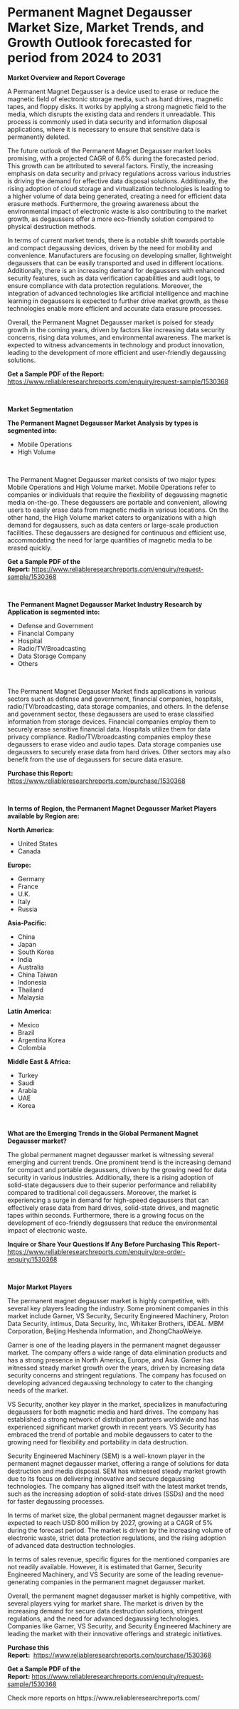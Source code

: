 <p><h1>Permanent Magnet Degausser Market Size, Market Trends, and Growth Outlook forecasted for period from 2024 to 2031</h1></p><p><strong>Market Overview and Report Coverage</strong></p>
<p><p>A Permanent Magnet Degausser is a device used to erase or reduce the magnetic field of electronic storage media, such as hard drives, magnetic tapes, and floppy disks. It works by applying a strong magnetic field to the media, which disrupts the existing data and renders it unreadable. This process is commonly used in data security and information disposal applications, where it is necessary to ensure that sensitive data is permanently deleted.</p><p>The future outlook of the Permanent Magnet Degausser market looks promising, with a projected CAGR of 6.6% during the forecasted period. This growth can be attributed to several factors. Firstly, the increasing emphasis on data security and privacy regulations across various industries is driving the demand for effective data disposal solutions. Additionally, the rising adoption of cloud storage and virtualization technologies is leading to a higher volume of data being generated, creating a need for efficient data erasure methods. Furthermore, the growing awareness about the environmental impact of electronic waste is also contributing to the market growth, as degaussers offer a more eco-friendly solution compared to physical destruction methods.</p><p>In terms of current market trends, there is a notable shift towards portable and compact degaussing devices, driven by the need for mobility and convenience. Manufacturers are focusing on developing smaller, lightweight degaussers that can be easily transported and used in different locations. Additionally, there is an increasing demand for degaussers with enhanced security features, such as data verification capabilities and audit logs, to ensure compliance with data protection regulations. Moreover, the integration of advanced technologies like artificial intelligence and machine learning in degaussers is expected to further drive market growth, as these technologies enable more efficient and accurate data erasure processes.</p><p>Overall, the Permanent Magnet Degausser market is poised for steady growth in the coming years, driven by factors like increasing data security concerns, rising data volumes, and environmental awareness. The market is expected to witness advancements in technology and product innovation, leading to the development of more efficient and user-friendly degaussing solutions.</p></p>
<p><strong>Get a Sample PDF of the Report:</strong> <a href="https://www.reliableresearchreports.com/enquiry/request-sample/1530368">https://www.reliableresearchreports.com/enquiry/request-sample/1530368</a></p>
<p>&nbsp;</p>
<p><strong>Market Segmentation</strong></p>
<p><strong>The Permanent Magnet Degausser Market Analysis by types is segmented into:</strong></p>
<p><ul><li>Mobile Operations</li><li>High Volume</li></ul></p>
<p>&nbsp;</p>
<p><p>The Permanent Magnet Degausser market consists of two major types: Mobile Operations and High Volume market. Mobile Operations refer to companies or individuals that require the flexibility of degaussing magnetic media on-the-go. These degaussers are portable and convenient, allowing users to easily erase data from magnetic media in various locations. On the other hand, the High Volume market caters to organizations with a high demand for degaussers, such as data centers or large-scale production facilities. These degaussers are designed for continuous and efficient use, accommodating the need for large quantities of magnetic media to be erased quickly.</p></p>
<p><strong>Get a Sample PDF of the Report:</strong>&nbsp;<a href="https://www.reliableresearchreports.com/enquiry/request-sample/1530368">https://www.reliableresearchreports.com/enquiry/request-sample/1530368</a></p>
<p>&nbsp;</p>
<p><strong>The Permanent Magnet Degausser Market Industry Research by Application is segmented into:</strong></p>
<p><ul><li>Defense and Government</li><li>Financial Company</li><li>Hospital</li><li>Radio/TV/Broadcasting</li><li>Data Storage Company</li><li>Others</li></ul></p>
<p>&nbsp;</p>
<p><p>The Permanent Magnet Degausser Market finds applications in various sectors such as defense and government, financial companies, hospitals, radio/TV/broadcasting, data storage companies, and others. In the defense and government sector, these degaussers are used to erase classified information from storage devices. Financial companies employ them to securely erase sensitive financial data. Hospitals utilize them for data privacy compliance. Radio/TV/broadcasting companies employ these degaussers to erase video and audio tapes. Data storage companies use degaussers to securely erase data from hard drives. Other sectors may also benefit from the use of degaussers for secure data erasure.</p></p>
<p><strong>Purchase this Report:</strong>&nbsp; <a href="https://www.reliableresearchreports.com/purchase/1530368">https://www.reliableresearchreports.com/purchase/1530368</a></p>
<p>&nbsp;</p>
<p><strong>In terms of Region, the Permanent Magnet Degausser Market Players available by Region are:</strong></p>
<p>
    <p> <strong> North America: </strong>
        <ul>
            <li>United States</li>
            <li>Canada</li>
        </ul>
        </p> 
    <p> <strong> Europe: </strong>
        <ul>
            <li>Germany</li>
            <li>France</li>
            <li>U.K.</li>
            <li>Italy</li>
            <li>Russia</li>
        </ul>
        </p> 
    <p> <strong> Asia-Pacific: </strong>
        <ul>
            <li>China</li>
            <li>Japan</li>
            <li>South Korea</li>
            <li>India</li>
            <li>Australia</li>
            <li>China Taiwan</li>
            <li>Indonesia</li>
            <li>Thailand</li>
            <li>Malaysia</li>
        </ul>
        </p> 
    <p> <strong> Latin America: </strong>
        <ul>
            <li>Mexico</li>
            <li>Brazil</li>
            <li>Argentina Korea</li>
            <li>Colombia</li>
        </ul>
        </p> 
    <p> <strong> Middle East & Africa: </strong>
        <ul>
            <li>Turkey</li>
            <li>Saudi</li>
            <li>Arabia</li>
            <li>UAE</li>
            <li>Korea</li>
        </ul>
    </p>
    </p>
<p>&nbsp;</p>
<p><strong>What are the Emerging Trends in the Global Permanent Magnet Degausser market?</strong></p>
<p><p>The global permanent magnet degausser market is witnessing several emerging and current trends. One prominent trend is the increasing demand for compact and portable degaussers, driven by the growing need for data security in various industries. Additionally, there is a rising adoption of solid-state degaussers due to their superior performance and reliability compared to traditional coil degaussers. Moreover, the market is experiencing a surge in demand for high-speed degaussers that can effectively erase data from hard drives, solid-state drives, and magnetic tapes within seconds. Furthermore, there is a growing focus on the development of eco-friendly degaussers that reduce the environmental impact of electronic waste.</p></p>
<p><strong>Inquire or Share Your Questions If Any Before Purchasing This Report</strong>- <a href="https://www.reliableresearchreports.com/enquiry/pre-order-enquiry/1530368">https://www.reliableresearchreports.com/enquiry/pre-order-enquiry/1530368</a></p>
<p>&nbsp;</p>
<p><strong>Major Market Players</strong></p>
<p><p>The permanent magnet degausser market is highly competitive, with several key players leading the industry. Some prominent companies in this market include Garner, VS Security, Security Engineered Machinery, Proton Data Security, intimus, Data Security, Inc, Whitaker Brothers, IDEAL. MBM Corporation, Beijing Heshenda Information, and ZhongChaoWeiye.</p><p>Garner is one of the leading players in the permanent magnet degausser market. The company offers a wide range of data elimination products and has a strong presence in North America, Europe, and Asia. Garner has witnessed steady market growth over the years, driven by increasing data security concerns and stringent regulations. The company has focused on developing advanced degaussing technology to cater to the changing needs of the market.</p><p>VS Security, another key player in the market, specializes in manufacturing degaussers for both magnetic media and hard drives. The company has established a strong network of distribution partners worldwide and has experienced significant market growth in recent years. VS Security has embraced the trend of portable and mobile degaussers to cater to the growing need for flexibility and portability in data destruction.</p><p>Security Engineered Machinery (SEM) is a well-known player in the permanent magnet degausser market, offering a range of solutions for data destruction and media disposal. SEM has witnessed steady market growth due to its focus on delivering innovative and secure degaussing technologies. The company has aligned itself with the latest market trends, such as the increasing adoption of solid-state drives (SSDs) and the need for faster degaussing processes.</p><p>In terms of market size, the global permanent magnet degausser market is expected to reach USD 800 million by 2027, growing at a CAGR of 5% during the forecast period. The market is driven by the increasing volume of electronic waste, strict data protection regulations, and the rising adoption of advanced data destruction technologies.</p><p>In terms of sales revenue, specific figures for the mentioned companies are not readily available. However, it is estimated that Garner, Security Engineered Machinery, and VS Security are some of the leading revenue-generating companies in the permanent magnet degausser market.</p><p>Overall, the permanent magnet degausser market is highly competitive, with several players vying for market share. The market is driven by the increasing demand for secure data destruction solutions, stringent regulations, and the need for advanced degaussing technologies. Companies like Garner, VS Security, and Security Engineered Machinery are leading the market with their innovative offerings and strategic initiatives.</p></p>
<p><strong>Purchase this Report:</strong>&nbsp;&nbsp;<a href="https://www.reliableresearchreports.com/purchase/1530368">https://www.reliableresearchreports.com/purchase/1530368</a></p>
<p></p>
<p><strong>Get a Sample PDF of the Report:</strong>&nbsp;<a href="https://www.reliableresearchreports.com/enquiry/request-sample/1530368">https://www.reliableresearchreports.com/enquiry/request-sample/1530368</a></p>
<p>Check more reports on https://www.reliableresearchreports.com/</p>